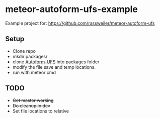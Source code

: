 # meteor-autoform-ufs-example
Example project for: https://github.com/rassweiler/meteor-autoform-ufs

## Setup
- Clone repo
- mkdir packages/
- clone [Autoform-UFS](https://github.com/rassweiler/meteor-autoform-ufs) into packages folder
- modify the file save and temp locations.
- run with meteor cmd

## TODO
- ~~Get master working~~
- ~~Do cleanup in dev~~
- Set file locations to relative